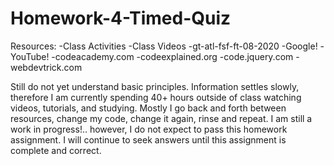 # Homework-4-Timed-Quiz

Resources:
-Class Activities
-Class Videos
-gt-atl-fsf-ft-08-2020
-Google!
-YouTube!
-codeacademy.com
-codeexplained.org
-code.jquery.com
-webdevtrick.com

Still do not yet understand basic principles. Information settles slowly, therefore I am currently spending 40+ hours outside of class watching videos, tutorials, and studying. Mostly I go back and forth between resources, change my code, change it again, rinse and repeat. I am still a work in progress!.. however, I do not expect to pass this homework assignment. I will continue to seek answers until this assignment is complete and correct.


